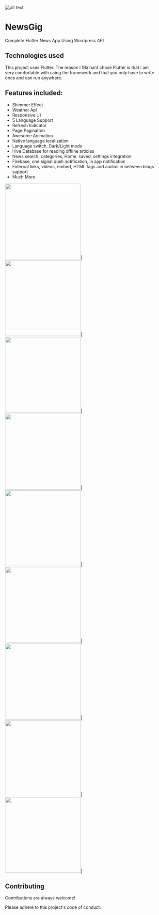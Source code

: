 
![alt text](https://raw.githubusercontent.com/ihraihan/Complete-Flutter-News-App/master/android/app/src/main/res/mipmap-xxxhdpi/ic_launcher.png?raw=true)
# NewsGig

Complete Flutter News App Using Wordpress API

## Technologies used

This project uses Flutter. The reason I (Raihan) chose Flutter is that I am very comfortable with using the framework and that you only have to write once and can run anywhere.

## Features included:
* Shimmer Effect
* Weather Api
* Responsive UI
* 5 Language Support
* Refresh Indicator
* Page Pagination
* Awesome Animation
* Native language localization
* Language switch, Dark/Light mode
* Hive Database for reading offline articles
* News search, categories, Home, saved, settings integration
* Firebase, one signal push notification, in app notification
* External links, videos, embed, HTML tags and audios in between blogs support
* Much More

<img src="https://github.com/ihraihan/Complete-Flutter-News-App/blob/master/screenshots/1%20(1).jpg" width="250">|&nbsp;
<img src="https://github.com/ihraihan/Complete-Flutter-News-App/blob/master/screenshots/1%20(3).jpg" width="250">|&nbsp;
<img src="https://github.com/ihraihan/Complete-Flutter-News-App/blob/master/screenshots/1%20(7).jpg" width="250">|&nbsp;
<img src="https://github.com/ihraihan/Complete-Flutter-News-App/blob/master/screenshots/1%20(9).jpg" width="250">|&nbsp;
<img src="https://github.com/ihraihan/Complete-Flutter-News-App/blob/master/screenshots/1%20(6).jpg" width="250">|&nbsp;
<img src="https://github.com/ihraihan/Complete-Flutter-News-App/blob/master/screenshots/1%20(10).jpg" width="250">|&nbsp;
<img src="https://github.com/ihraihan/Complete-Flutter-News-App/blob/master/screenshots/1%20(2).jpg" width="250">|&nbsp;
<img src="https://github.com/ihraihan/Complete-Flutter-News-App/blob/master/screenshots/1%20(5).jpg" width="250">|&nbsp;
<img src="https://github.com/ihraihan/Complete-Flutter-News-App/blob/master/screenshots/1%20(11).jpg" width="250">|



## Contributing
Contributions are always welcome!

Please adhere to this project's code of conduct.
